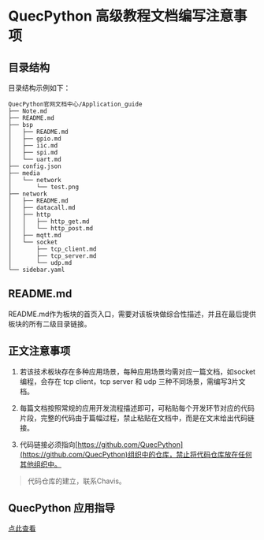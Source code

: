 # QuecPython 高级教程文档编写注意事项

## 目录结构

目录结构示例如下：

```
QuecPython官网文档中心/Application_guide
├── Note.md
├── README.md
├── bsp
│   ├── README.md
│   ├── gpio.md
│   ├── iic.md
│   ├── spi.md
│   └── uart.md
├── config.json
├── media
│   └── network
│       └── test.png
├── network
│   ├── README.md
│   ├── datacall.md
│   ├── http
│   │   ├── http_get.md
│   │   └── http_post.md
│   ├── mqtt.md
│   └── socket
│       ├── tcp_client.md
│       ├── tcp_server.md
│       └── udp.md
└── sidebar.yaml
```

## README.md

README.md作为板块的首页入口，需要对该板块做综合性描述，并且在最后提供板块的所有二级目录链接。

## 正文注意事项

1. 若该技术板块存在多种应用场景，每种应用场景均需对应一篇文档，如socket编程，会存在 tcp client，tcp server 和 udp 三种不同场景，需编写3片文档。

2. 每篇文档按照常规的应用开发流程描述即可，可粘贴每个开发环节对应的代码片段，完整的代码由于篇幅过程，禁止粘贴在文档中，而是在文末给出代码链接。

3. 代码链接必须指向[https://github.com/QuecPython](https://github.com/QuecPython)组织中的仓库，禁止将代码仓库放在任何其他组织中。

> 代码仓库的建立，联系Chavis。

## QuecPython 应用指导

[点此查看](./README.md)
